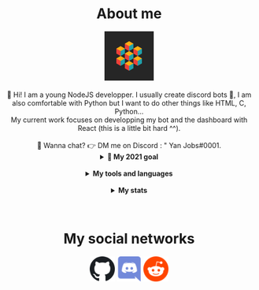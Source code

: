 <!DOCTYPE html>
<html lang="en">
   <body>
      <h1 align="center">
         About me
      </h1>
      <div class="content" align="center">
         <img src="assets/logo.gif" width="100" alt="My logo" class="imgStyled">
         <br><br>
         👋 Hi! I am a young NodeJS developper. I usually create discord bots 🤖, I am also comfortable with Python but I want to do other things like HTML, C, Python...<br>My current work focuses on developping my bot and the dashboard with React (this is a little bit hard ^^).<br><br> 💬 Wanna chat? 👉 DM me on Discord : " Yan Jobs#0001.
      </div>
      <details align="center">
         <summary><b> 🔭 My 2021 goal</b></summary>
         I want to finish my discord bot 🤖 but I am not rich so to host it :/, <br>I want to finish my discord dashboard, but... there is the same problem to host it 😭 .
      </details>
      <br>
      <details align="center">
         <summary><b>My tools and languages</b></summary>
         <img src="assets/githubLogo.svg" alt="Github badge" class="imgStyled">
         <img src="assets/piLogo.svg" alt="Raspberry Badge" class="imgStyled">
         <img src="assets/mysql.svg" alt="Mysql badge" class="imgStyled">
         <img src="assets/pythonLogo.svg" alt="Python badge" class="imgStyled">
         <img src="assets/discordLogo.svg  " alt="Discord badge" class="imgStyled">
      </details>
      <br>
      <details align="center">
         <summary><b>My stats</b></summary>
         <img src="https://github-readme-stats.vercel.app/api/top-langs/?username=yan-Jobs&theme=radical&border_radius=30px" alt="Language stats."  class="imgStyled"/>
         <img src="https://github-readme-stats.vercel.app/api?username=yan-jobs&count_private=true&show_icons=true&theme=onedark&border_radius=30px" alt="Stats." class="imgStyled"/>
      </details>
      <br/>
      <br/>
      <footer align="center">
         <h1>
            My social networks
         </h1>
         <div class="link">
            <a href="https://github.com/Yan-Jobs" target="_blank"><img src="assets/link/github.svg" alt="Github" width="51"/></a>
            <a href="https://discord.com/channels/@me/735538297815957584" target="_blank"><img src="assets/link/discord.svg" alt="Discord" width="51"/></a>
            <a href="https://www.reddit.com/user/Yan_Jobs" target="_blank"><img src="assets/link/reddit.svg" alt="Reddit" width="51"></a>
         </div>
         <br />
         <br />
      </footer>
   </body>
</html>
